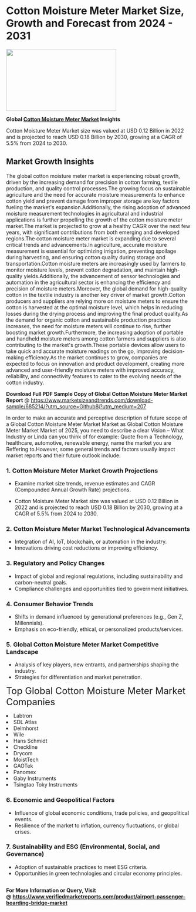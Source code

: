 <H1>Cotton Moisture Meter Market Size, Growth and Forecast from 2024 - 2031</H1><img class="aligncenter size-medium wp-image-584254" src="https://thirdeyenews.in/wp-content/uploads/2024/09/Global-Market-Research-300x168.jpeg" alt="" width="300" height="168" /><p><strong>Global&nbsp;<a href="https://www.marketsizeandtrends.com/download-sample/685214/?utm_source=Github8j?utm_medium=207">Cotton Moisture Meter Market</a> Insights</strong></p><p>Cotton Moisture Meter Market size was valued at USD 0.12 Billion in 2022 and is projected to reach USD 0.18 Billion by 2030, growing at a CAGR of 5.5% from 2024 to 2030.</p><p><h2>Market Growth Insights</h2> The global cotton moisture meter market is experiencing robust growth, driven by the increasing demand for precision in cotton farming, textile production, and quality control processes.The growing focus on sustainable agriculture and the need for accurate moisture measurements to enhance cotton yield and prevent damage from improper storage are key factors fueling the market's expansion.Additionally, the rising adoption of advanced moisture measurement technologies in agricultural and industrial applications is further propelling the growth of the cotton moisture meter market.The market is projected to grow at a healthy CAGR over the next few years, with significant contributions from both emerging and developed regions.The cotton moisture meter market is expanding due to several critical trends and advancements.In agriculture, accurate moisture measurement is essential for optimizing irrigation, preventing spoilage during harvesting, and ensuring cotton quality during storage and transportation.Cotton moisture meters are increasingly used by farmers to monitor moisture levels, prevent cotton degradation, and maintain high-quality yields.Additionally, the advancement of sensor technologies and automation in the agricultural sector is enhancing the efficiency and precision of moisture meters.Moreover, the global demand for high-quality cotton in the textile industry is another key driver of market growth.Cotton producers and suppliers are relying more on moisture meters to ensure the cotton is harvested at the optimal moisture level, which helps in reducing losses during the drying process and improving the final product quality.As the demand for organic cotton and sustainable production practices increases, the need for moisture meters will continue to rise, further boosting market growth.Furthermore, the increasing adoption of portable and handheld moisture meters among cotton farmers and suppliers is also contributing to the market's growth.These portable devices allow users to take quick and accurate moisture readings on the go, improving decision-making efficiency.As the market continues to grow, companies are expected to focus on innovation and product development, creating more advanced and user-friendly moisture meters with improved accuracy, reliability, and connectivity features to cater to the evolving needs of the cotton industry.<p><span class=""><strong>Download Full PDF Sample Copy of Global Cotton Moisture Meter Market Report</strong> @ <a href="https://www.marketsizeandtrends.com/download-sample/685214/?utm_source=Github8j?utm_medium=207" target="_blank">https://www.marketsizeandtrends.com/download-sample/685214/?utm_source=Github8j?utm_medium=207</a></span></p><p>In order to make an accurate and perceptive description of future scope of a Global&nbsp;Cotton Moisture Meter Market Market as Global&nbsp;Cotton Moisture Meter Market Market of 2025, you need to describe a clear Vision &ndash; What Industry or Linda can you think of for example: Quote from a Technology, healthcare, automotive, renewable energy, name the market you are Reffering to.However, some general trends and factors usually impact market reports and their future outlook include:</p><h3>1.&nbsp;<strong>Cotton Moisture Meter Market Growth Projections</strong></h3><ul><li>Examine market size trends, revenue estimates and CAGR (Compounded Annual Growth Rate) projections.</li><li><p>Cotton Moisture Meter Market size was valued at USD 0.12 Billion in 2022 and is projected to reach USD 0.18 Billion by 2030, growing at a CAGR of 5.5% from 2024 to 2030.</p></li></ul><h3>2.&nbsp;<strong>Cotton Moisture Meter Market Technological Advancements</strong></h3><ul><li>Integration of AI, IoT, blockchain, or automation in the industry.</li><li>Innovations driving cost reductions or improving efficiency.</li></ul><h3>3.&nbsp;<strong>Regulatory and Policy Changes</strong></h3><ul><li>Impact of global and regional regulations, including sustainability and carbon-neutral goals.</li><li>Compliance challenges and opportunities tied to government initiatives.</li></ul><h3>4.&nbsp;<strong>Consumer Behavior Trends</strong></h3><ul><li>Shifts in demand influenced by generational preferences (e.g., Gen Z, Millennials).</li><li>Emphasis on eco-friendly, ethical, or personalized products/services.</li></ul><h3>5.&nbsp;<strong>Global Cotton Moisture Meter Market Competitive Landscape</strong></h3><ul><li>Analysis of key players, new entrants, and partnerships shaping the industry.</li><li>Strategies for differentiation and market penetration.</li></ul><p data-pm-slice="1 1 []"><span style="color: inherit; font-family: inherit; font-size: 25px;">Top Global Cotton Moisture Meter Market Companies</span></p><div class="" data-test-id=""><p><li>Labtron</li><li> SDL Atlas</li><li> Delmhorst</li><li> Wile</li><li> Hans Schmidt</li><li> Checkline</li><li> Drycom</li><li> MoistTech</li><li> GAOTek</li><li> Panomex</li><li> Gaby Instruments</li><li> Tsingtao Toky Instruments</li></p></div><h3>6.&nbsp;<strong>Economic and Geopolitical Factors</strong></h3><ul><li>Influence of global economic conditions, trade policies, and geopolitical events.</li><li>Resilience of the market to inflation, currency fluctuations, or global crises.</li></ul><h3>7.&nbsp;<strong>Sustainability and ESG (Environmental, Social, and Governance)</strong></h3><ul><li>Adoption of sustainable practices to meet ESG criteria.</li><li>Opportunities in green technologies and circular economy principles.</li></ul><h2><strong style="font-size: 14px;">For More Information or Query, Visit @&nbsp;</strong><a style="background-color: #ffffff; font-size: 14px;" href="https://www.marketsizeandtrends.com/report/cotton-moisture-meter-market/" target="_blank">https://www.verifiedmarketreports.com/product/airport-passenger-boarding-bridge-market</a></h2>
